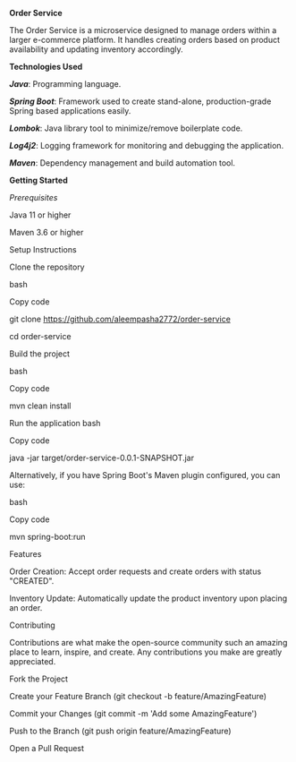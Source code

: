 **Order Service**

The Order Service is a microservice designed to manage orders within a larger e-commerce platform. It handles creating orders based on product availability and updating inventory accordingly.


**Technologies Used**

_**Java**_: Programming language.

_**Spring Boot**_: Framework used to create stand-alone, production-grade Spring based applications easily.

**_Lombok_**: Java library tool to minimize/remove boilerplate code.

**_Log4j2_**: Logging framework for monitoring and debugging the application.

**_Maven_**: Dependency management and build automation tool.

**Getting Started**

_Prerequisites_

Java 11 or higher

Maven 3.6 or higher

Setup Instructions

Clone the repository

bash

Copy code

git clone https://github.com/aleempasha2772/order-service

cd order-service

Build the project

bash

Copy code

mvn clean install

Run the application
bash

Copy code

java -jar target/order-service-0.0.1-SNAPSHOT.jar

Alternatively, if you have Spring Boot's Maven plugin configured, you can use:

bash

Copy code

mvn spring-boot:run

Features

Order Creation: Accept order requests and create orders with status "CREATED".

Inventory Update: Automatically update the product inventory upon placing an order.

Contributing

Contributions are what make the open-source community such an amazing place to learn, inspire, and create. Any contributions you make are greatly appreciated.

Fork the Project

Create your Feature Branch (git checkout -b feature/AmazingFeature)

Commit your Changes (git commit -m 'Add some AmazingFeature')

Push to the Branch (git push origin feature/AmazingFeature)

Open a Pull Request
